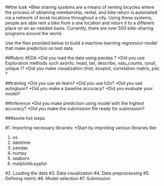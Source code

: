 ##the tusk
*Bike sharing systems are a means of renting bicycles where the process of obtaining membership, rental, and bike return is automated via a network of kiosk locations throughout a city. Using these systems, people are able rent a bike from a one location and return it to a different place on an as-needed basis. Currently, there are over 500 bike-sharing programs around the world.

Use the files provided below to build a machine learning regression model that make prediction on test data

##Rubric 
#EDA
*Did you load the data using pandas ?
*Did you use Exploration methods such as(info, head, tail, describe, valu_counts, isnull, unique )?
*Did you make visualization (hist, boxplot, correlation matrix, pie) ?

##training
*Did you use sk-learn?
*Did you use h2o?
*Did you use autogluon?
*Did you make a baseline accuracy?
*Did you evaluate your model? 

##Inference
*Did you make prediction using model with the highest accuracy?
*Did you make the submission file ready for submission?

###some hot steps

#1. Importing necessary libraries:
*Start by improting various libraries like:
1. os
2. datetime
3. pandas
4. numpy
5. seaborn
6. matplotlib.pyplot

#2. Loading the data
#3. Data visualization
#4. Data preprocessing
#5. Defining metric
#6. Model selection
#7. Submission
